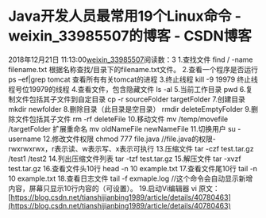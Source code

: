 # Java开发人员最常用19个Linux命令 - weixin_33985507的博客 - CSDN博客
2018年12月21日 11:13:00[weixin_33985507](https://me.csdn.net/weixin_33985507)阅读数：3
1.查找文件
find / -name filename.txt
根据名称查找/目录下的filename.txt文件。
2.查看一个程序是否运行
ps –ef|grep tomcat
查看所有有关tomcat的进程
3.终止线程
kill -9 19979
终止线程号位19979的线程
4.查看文件，包含隐藏文件
ls -al
5.当前工作目录
pwd
6.复制文件包括其子文件到自定目录
cp -r sourceFolder targetFolder
7.创建目录
mkdir newfolder
8.删除目录（此目录是空目录）
rmdir deleteEmptyFolder
9.删除文件包括其子文件
rm -rf deleteFile
10.移动文件
mv /temp/movefile /targetFolder
扩展重命名 mv oldNameFile newNameFile
11.切换用户
su -username
12.修改文件权限
chmod 777 file.java
//file.java的权限-rwxrwxrwx，r表示读、w表示写、x表示可执行
13.压缩文件
tar -czf test.tar.gz /test1 /test2
14.列出压缩文件列表
tar -tzf test.tar.gz
15.解压文件
tar -xvzf test.tar.gz
16.查看文件头10行
head -n 10 example.txt
17.查看文件尾10行
tail -n 10 example.txt
18.查看日志文件
tail -f exmaple.log
//这个命令会自动显示新增内容，屏幕只显示10行内容的（可设置）。
19.启动Vi编辑器
vi
原文：[https://blog.csdn.net/tianshijianbing1989/article/details/40780463](https://blog.csdn.net/tianshijianbing1989/article/details/40780463)
